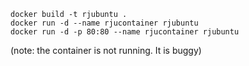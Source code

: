 


```
docker build -t rjubuntu .
docker run -d --name rjucontainer rjubuntu
docker run -d -p 80:80 --name rjucontainer rjubuntu
```


(note: the container is not running. It is buggy)